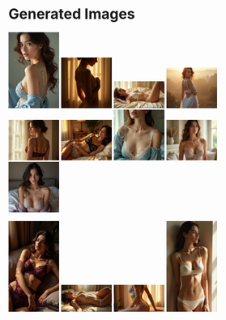 # Generated Images



<img src="2025_06_26_01.webp" width="100"/> <img src="2025_06_26_02.webp" width="100"/> <img src="2025_06_26_03.webp" width="100"/> <img src="2025_06_26_04.webp" width="100"/> <img src="2025_06_26_05.webp" width="100"/> <img src="2025_06_26_06.webp" width="100"/> <img src="2025_06_26_07.webp" width="100"/> <img src="2025_06_26_08.webp" width="100"/> <img src="2025_06_26_09.webp" width="100"/>

<img src="2025_06_26_10.webp" width="100"/> <img src="2025_06_26_11.webp" width="100"/> <img src="2025_06_26_12.webp" width="100"/> <img src="2025_06_26_13.webp" width="100"/>